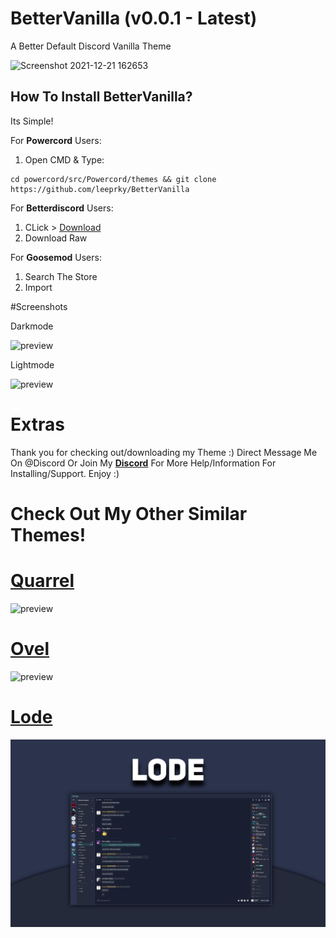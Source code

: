 # BetterVanilla (v0.0.1 - Latest)
A Better Default Discord Vanilla Theme

![Screenshot 2021-12-21 162653](https://user-images.githubusercontent.com/71296232/146964531-89341f4b-affe-4e38-bb5c-5ba34390d692.png)


## How To Install BetterVanilla?

Its Simple!

For **Powercord** Users:

1. Open CMD & Type:

```
cd powercord/src/Powercord/themes && git clone https://github.com/leeprky/BetterVanilla
```

For **Betterdiscord** Users:

1. CLick > [Download](https://raw.githubusercontent.com/leeprky/BetterVanilla/main/source/support/betterdiscord/BetterVanilla.theme.css)
2. Download Raw

For **Goosemod** Users:

1. Search The Store
2. Import

#Screenshots

Darkmode

![preview]()

Lightmode

![preview]()

# Extras 

Thank you for checking out/downloading my Theme :)
Direct Message Me On @Discord Or Join My **[Discord](https://discord.gg/Ff3rqAYB89)** For More Help/Information For Installing/Support. Enjoy :)

# Check Out My Other Similar Themes!

# **[Quarrel](https://github.com/leeprky/Quarrel)**
![preview](https://camo.githubusercontent.com/f65b3dfef1529b172f324d59223aace8bd5b24fbbc3120c265db848224ab53c8/68747470733a2f2f692e696d6775722e636f6d2f51686832526e552e6a7067)

# **[Ovel](https://github.com/leeprky/Ovel)**
![preview](https://camo.githubusercontent.com/a42ac5b90609f79eb3cd117b6ba55351ed970c9c102ff1b37c8092693a36c871/68747470733a2f2f692e696d6775722e636f6d2f5a777543537a632e706e67)

# **[Lode](https://github.com/leeprky/Lode)**
![preview](https://raw.githubusercontent.com/leeprky/Lode/main/default/images/PreviewEdit.jpg)
